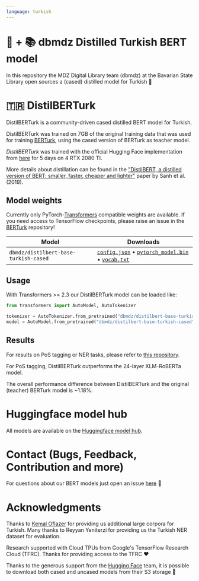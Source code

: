 ```yaml
---
language: turkish
---
```


# 🤗 + 📚 dbmdz Distilled Turkish BERT model

In this repository the MDZ Digital Library team (dbmdz) at the Bavarian State
Library open sources a (cased) distilled model for Turkish 🎉

# 🇹🇷 DistilBERTurk

DistilBERTurk is a community-driven cased distilled BERT model for Turkish.

DistilBERTurk was trained on 7GB of the original training data that was used
for training [BERTurk](https://github.com/stefan-it/turkish-bert/tree/master#stats),
using the cased version of BERTurk as teacher model.

*DistilBERTurk* was trained with the official Hugging Face implementation from
[here](https://github.com/huggingface/transformers/tree/master/examples/distillation)
for 5 days on 4 RTX 2080 TI.

More details about distillation can be found in the
["DistilBERT, a distilled version of BERT: smaller, faster, cheaper and lighter"](https://arxiv.org/abs/1910.01108)
paper by Sanh et al. (2019).

## Model weights

Currently only PyTorch-[Transformers](https://github.com/huggingface/transformers)
compatible weights are available. If you need access to TensorFlow checkpoints,
please raise an issue in the [BERTurk](https://github.com/stefan-it/turkish-bert) repository!

| Model                             | Downloads
| --------------------------------- | ---------------------------------------------------------------------------------------------------------------
| `dbmdz/distilbert-base-turkish-cased`   | [`config.json`](https://cdn.huggingface.co/dbmdz/distilbert-base-turkish-cased/config.json) • [`pytorch_model.bin`](https://cdn.huggingface.co/dbmdz/distilbert-base-turkish-cased/pytorch_model.bin) • [`vocab.txt`](https://cdn.huggingface.co/dbmdz/distilbert-base-turkish-cased/vocab.txt)

## Usage

With Transformers >= 2.3 our DistilBERTurk model can be loaded like:

```python
from transformers import AutoModel, AutoTokenizer

tokenizer = AutoTokenizer.from_pretrained("dbmdz/distilbert-base-turkish-cased")
model = AutoModel.from_pretrained("dbmdz/distilbert-base-turkish-cased")
```

## Results

For results on PoS tagging or NER tasks, please refer to
[this repository](https://github.com/stefan-it/turkish-bert).

For PoS tagging, DistilBERTurk outperforms the 24-layer XLM-RoBERTa model.

The overall performance difference between DistilBERTurk and the original
(teacher) BERTurk model is ~1.18%.

# Huggingface model hub

All models are available on the [Huggingface model hub](https://huggingface.co/dbmdz).

# Contact (Bugs, Feedback, Contribution and more)

For questions about our BERT models just open an issue
[here](https://github.com/dbmdz/berts/issues/new) 🤗

# Acknowledgments

Thanks to [Kemal Oflazer](http://www.andrew.cmu.edu/user/ko/) for providing us
additional large corpora for Turkish. Many thanks to Reyyan Yeniterzi for providing
us the Turkish NER dataset for evaluation.

Research supported with Cloud TPUs from Google's TensorFlow Research Cloud (TFRC).
Thanks for providing access to the TFRC ❤️

Thanks to the generous support from the [Hugging Face](https://huggingface.co/) team,
it is possible to download both cased and uncased models from their S3 storage 🤗
